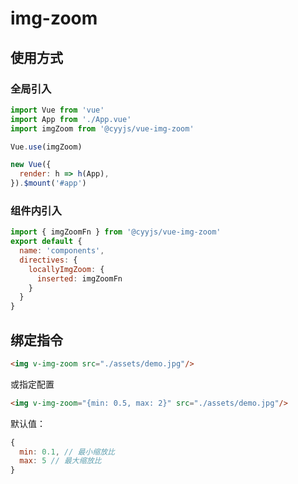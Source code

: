 # img-zoom

## 使用方式

### 全局引入

```js
import Vue from 'vue'
import App from './App.vue'
import imgZoom from '@cyyjs/vue-img-zoom'

Vue.use(imgZoom)

new Vue({
  render: h => h(App),
}).$mount('#app')
```

### 组件内引入
```js
import { imgZoomFn } from '@cyyjs/vue-img-zoom'
export default {
  name: 'components',
  directives: {
    locallyImgZoom: {
      inserted: imgZoomFn
    }
  }
}
```

## 绑定指令
```html
<img v-img-zoom src="./assets/demo.jpg"/>
```

或指定配置

```html
<img v-img-zoom="{min: 0.5, max: 2}" src="./assets/demo.jpg"/>
```

默认值：
```js
{
  min: 0.1, // 最小缩放比
  max: 5 // 最大缩放比
}
```
